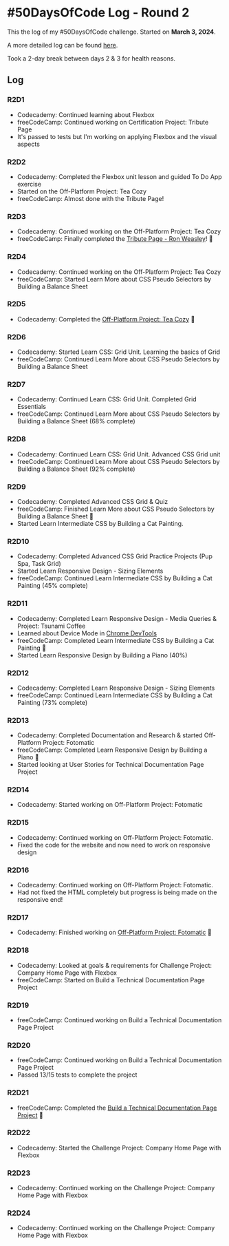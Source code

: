 # #50DaysOfCode Log - Round 2 

This the log of my #50DaysOfCode challenge. Started on **March 3, 2024**.

A more detailed log can be found [here](round2-log.md). 

Took a 2-day break between days 2 & 3 for health reasons. 

## Log

### R2D1 
- Codecademy: Continued learning about Flexbox 
- freeCodeCamp: Continued working on Certification Project: Tribute Page
- It's passed to tests but I'm working on applying Flexbox and the visual aspects

### R2D2
- Codecademy: Completed the Flexbox unit lesson and guided To Do App exercise
- Started on the Off-Platform Project: Tea Cozy 
- freeCodeCamp: Almost done with the Tribute Page! 

### R2D3
- Codecademy: Continued working on the Off-Platform Project: Tea Cozy
- freeCodeCamp: Finally completed the [Tribute Page - Ron Weasley](https://github.com/ornellion/tribute-page-ron-weasley)! 🎉

### R2D4 
- Codecademy: Continued working on the Off-Platform Project: Tea Cozy
- freeCodeCamp: Started Learn More about CSS Pseudo Selectors by Building a Balance Sheet

### R2D5 
- Codecademy: Completed the [Off-Platform Project: Tea Cozy](https://github.com/ornellion/codecademy-tea-cozy) 🎉

### R2D6 
- Codecademy: Started Learn CSS: Grid Unit. Learning the basics of Grid 
- freeCodeCamp: Continued Learn More about CSS Pseudo Selectors by Building a Balance Sheet

### R2D7
- Codecademy: Continued Learn CSS: Grid Unit. Completed Grid Essentials  
- freeCodeCamp: Continued Learn More about CSS Pseudo Selectors by Building a Balance Sheet (68% complete)

### R2D8 
- Codecademy: Continued Learn CSS: Grid Unit. Advanced CSS Grid unit 
- freeCodeCamp: Continued Learn More about CSS Pseudo Selectors by Building a Balance Sheet (92% complete)

### R2D9
- Codecademy: Completed Advanced CSS Grid & Quiz 
- freeCodeCamp: Finished Learn More about CSS Pseudo Selectors by Building a Balance Sheet 🎉
- Started Learn Intermediate CSS by Building a Cat Painting.

### R2D10
- Codecademy: Completed Advanced CSS Grid Practice Projects (Pup Spa, Task Grid)
- Started Learn Responsive Design - Sizing Elements 
- freeCodeCamp: Continued Learn Intermediate CSS by Building a Cat Painting (45% complete)

### R2D11 
- Codecademy: Completed Learn Responsive Design - Media Queries & Project: Tsunami Coffee 
- Learned about Device Mode in [Chrome DevTools](https://developer.chrome.com/docs/devtools/device-mode)
- freeCodeCamp: Completed Learn Intermediate CSS by Building a Cat Painting 🎉
- Started Learn Responsive Design by Building a Piano (40%)

### R2D12 
- Codecademy: Completed Learn Responsive Design - Sizing Elements 
- freeCodeCamp: Continued Learn Intermediate CSS by Building a Cat Painting (73% complete)

### R2D13 
- Codecademy: Completed Documentation and Research & started Off-Platform Project: Fotomatic
- freeCodeCamp: Completed Learn Responsive Design by Building a Piano 🎉
- Started looking at User Stories for Technical Documentation Page Project

### R2D14 
- Codecademy: Started working on Off-Platform Project: Fotomatic

### R2D15
- Codecademy: Continued working on Off-Platform Project: Fotomatic.
- Fixed the code for the website and now need to work on responsive design

### R2D16
- Codecademy: Continued working on Off-Platform Project: Fotomatic.
- Had not fixed the HTML completely but progress is being made on the responsive end!

### R2D17
- Codecademy: Finished working on [Off-Platform Project: Fotomatic](https://github.com/ornellion/codecademy-fotomatic) 🎉

### R2D18 
- Codecademy: Looked at goals & requirements for Challenge Project: Company Home Page with Flexbox
- freeCodeCamp: Started on Build a Technical Documentation Page Project

### R2D19 
- freeCodeCamp: Continued working on Build a Technical Documentation Page Project

### R2D20 
- freeCodeCamp: Continued working on Build a Technical Documentation Page Project
- Passed 13/15 tests to complete the project 

### R2D21
- freeCodeCamp: Completed the [Build a Technical Documentation Page Project](https://ornellion.github.io/technical-documentation-page/) 🎉

### R2D22
- Codecademy: Started the Challenge Project: Company Home Page with Flexbox

### R2D23
- Codecademy: Continued working on the Challenge Project: Company Home Page with Flexbox

### R2D24
- Codecademy: Continued working on the Challenge Project: Company Home Page with Flexbox
